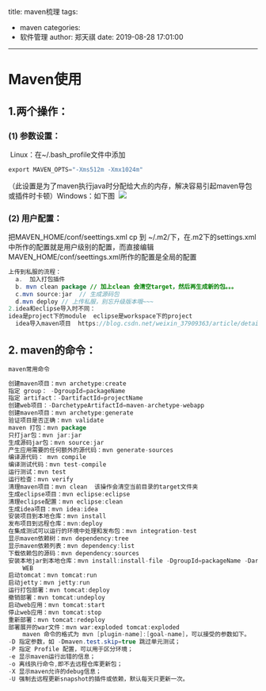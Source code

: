 title: maven梳理
tags:

  - maven
categories:
  - 软件管理
author: 郑天祺
date: 2019-08-28 17:01:00
---
# Maven使用

## 1.两个操作：

###    (1) 参数设置：

​     Linux：在~/.bash_profile文件中添加

```java
export MAVEN_OPTS="-Xms512m -Xmx1024m"
```

​    （此设置是为了maven执行java时分配给大点的内存，解决容易引起maven导包或插件时卡顿）
​     Windows：如下图
​		<img src="/img/maven配置.png">
​        

### 	(2) 用户配置：

把MAVEN_HOME/conf/seettings.xml  cp 到 ~/.m2/下，在.m2下的settings.xml中所作的配置就是用户级别的配置，而直接编辑MAVEN_HOME/conf/seettings.xml所作的配置是全局的配置

```java
上传到私服的流程：
  a.  加入打包插件
  b. mvn clean package // 加上clean 会清空target，然后再生成新的包。。。
  c.mvn source:jar  // 生成源码包
  d.mvn deploy // 上传私服，别忘升级版本哦~~~
2.idea和eclipse导入时不同： 
idea是project下的module  eclipse是workspace下的project
  idea导入maven项目  https://blog.csdn.net/weixin_37909363/article/details/80915509  
```
## 2. maven的命令：

```java
maven常用命令

创建maven项目：mvn archetype:create
指定 group： -DgroupId=packageName
指定 artifact：-DartifactId=projectName
创建web项目：-DarchetypeArtifactId=maven-archetype-webapp 
创建maven项目：mvn archetype:generate
验证项目是否正确：mvn validate
maven 打包：mvn package
只打jar包：mvn jar:jar
生成源码jar包：mvn source:jar
产生应用需要的任何额外的源代码：mvn generate-sources
编译源代码： mvn compile
编译测试代码：mvn test-compile
运行测试：mvn test
运行检查：mvn verify
清理maven项目：mvn clean  该操作会清空当前目录的target文件夹
生成eclipse项目：mvn eclipse:eclipse
清理eclipse配置：mvn eclipse:clean
生成idea项目：mvn idea:idea
安装项目到本地仓库：mvn install
发布项目到远程仓库：mvn:deploy
在集成测试可以运行的环境中处理和发布包：mvn integration-test
显示maven依赖树：mvn dependency:tree
显示maven依赖列表：mvn dependency:list
下载依赖包的源码：mvn dependency:sources
安装本地jar到本地仓库：mvn install:install-file -DgroupId=packageName -DartifactId=projectName -Dversion=version -Dpackaging=jar -Dfile=path
    WEB
启动tomcat：mvn tomcat:run
启动jetty：mvn jetty:run
运行打包部署：mvn tomcat:deploy
撤销部署：mvn tomcat:undeploy
启动web应用：mvn tomcat:start
停止web应用：mvn tomcat:stop
重新部署：mvn tomcat:redeploy
部署展开的war文件：mvn war:exploded tomcat:exploded
    maven 命令的格式为 mvn [plugin-name]:[goal-name]，可以接受的参数如下。
-D 指定参数，如 -Dmaven.test.skip=true 跳过单元测试；
-P 指定 Profile 配置，可以用于区分环境；
-e 显示maven运行出错的信息；
-o 离线执行命令,即不去远程仓库更新包；
-X 显示maven允许的debug信息；
-U 强制去远程更新snapshot的插件或依赖，默认每天只更新一次。
```

